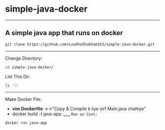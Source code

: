 # simple-java-docker
---
A simple java app that runs on docker 
---
```bash
git clone https://github.com/LondheShubham153/simple-java-docker.git
```
----
Change Directory:
```bash
cd simple-java-docker/
```
List This Dir.
```bash
ls -ll
```
---
Make Docker File:
- **vim Dockerfile** →→"Copy & Compile k liye sirf Main.java chahiye"
- docker build -t java-app .␣␣
`Run as Cont:`
```bash
docker run java-app
```

